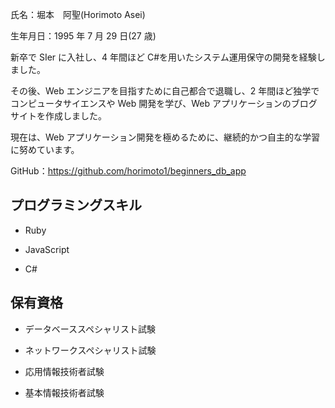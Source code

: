 氏名：堀本　阿聖(Horimoto Asei)

生年月日：1995 年 7 月 29 日(27 歳)

新卒で SIer に入社し、4 年間ほど C#を用いたシステム運用保守の開発を経験しました。

その後、Web エンジニアを目指すために自己都合で退職し、2 年間ほど独学でコンピュータサイエンスや Web 開発を学び、Web アプリケーションのブログサイトを作成しました。

現在は、Web アプリケーション開発を極めるために、継続的かつ自主的な学習に努めています。

GitHub：https://github.com/horimoto1/beginners_db_app

## プログラミングスキル

- Ruby

- JavaScript

- C#

## 保有資格

- データベーススペシャリスト試験

- ネットワークスペシャリスト試験

- 応用情報技術者試験

- 基本情報技術者試験
